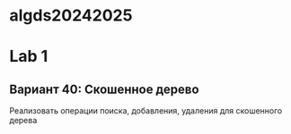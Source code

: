 
# algds20242025


# Lab 1
## Вариант 40: Скошенное дерево

Реализовать операции поиска, добавления, удаления для скошенного дерева
